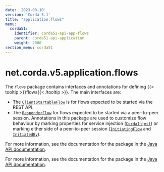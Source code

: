 ```yaml
---
date: '2023-08-10'
version: 'Corda 5.1'
title: "application.flows"
menu:
  corda51:
    identifier: corda51-api-app-flows
    parent: corda51-api-application
    weight: 2000
section_menu: corda51
---
```

# net.corda.v5.application.flows
The `flows` package contains interfaces and annotations for defining {{< tooltip >}}flows{{< /tooltip >}}. The main interfaces are:

* The <a href="../../../../../../api-ref/corda/{{<version-num>}}/net/corda/v5/application/flows/ClientStartableFlow.html" target="_blank">`ClientStartableFlow`</a> is for flows expected to be started via the REST API.
* The  <a href="../../../../../../api-ref/corda/{{<version-num>}}/net/corda/v5/application/flows/ResponderFlow.html" target="_blank">`ResponderFlow`</a> for flows expected to be started via a peer-to-peer session. Annotations in this package are used to customize flow behaviour by marking properties for service injection (<a href="../../../../../../api-ref/corda/{{<version-num>}}/net/corda/v5/application/flows/CordaInject.html" target="_blank">`CordaInject`</a>) or marking either side of a peer-to-peer session (<a href="../../../../../../api-ref/corda/{{<version-num>}}/net/corda/v5/application/flows/InitiatingFlow.html" target="_blank">`InitiatingFlow`</a> and <a href="../../../../../../api-ref/corda/{{<version-num>}}/net/corda/v5/application/flows/InitiatedBy.html" target="_blank">`InitiatedBy`</a>).

For more information, see the documentation for the package in the <a href="../../../../../../api-ref/corda/{{<version-num>}}/net/corda/v5/v5/application/flows/package-summary.html" target=" blank">Java API documentation</a>.

For more information, see the documentation for the package in the <a href="../../../../../../api-ref/corda/{{<version-num>}}/net/corda/v5/application/flows/package-summary.html" target=" blank">Java API documentation</a>.

